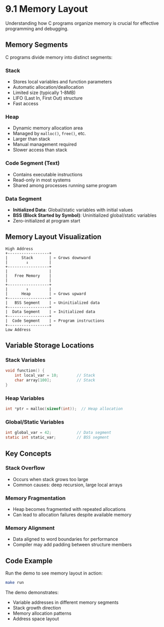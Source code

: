# 9.1 Memory Layout

Understanding how C programs organize memory is crucial for effective programming and debugging.

## Memory Segments

C programs divide memory into distinct segments:

### **Stack**
- Stores local variables and function parameters
- Automatic allocation/deallocation
- Limited size (typically 1-8MB)
- LIFO (Last In, First Out) structure
- Fast access

### **Heap**
- Dynamic memory allocation area
- Managed by `malloc()`, `free()`, etc.
- Larger than stack
- Manual management required
- Slower access than stack

### **Code Segment (Text)**
- Contains executable instructions
- Read-only in most systems
- Shared among processes running same program

### **Data Segment**
- **Initialized Data**: Global/static variables with initial values
- **BSS (Block Started by Symbol)**: Uninitialized global/static variables
- Zero-initialized at program start

## Memory Layout Visualization

```
High Address
+------------------+
|      Stack       | ← Grows downward
|        ↓         |
+------------------+
|                  |
|   Free Memory    |
|                  |
+------------------+
|        ↑         |
|      Heap        | ← Grows upward
+------------------+
|   BSS Segment    | ← Uninitialized data
+------------------+
|  Data Segment    | ← Initialized data
+------------------+
|  Code Segment    | ← Program instructions
+------------------+
Low Address
```

## Variable Storage Locations

### **Stack Variables**
```c
void function() {
    int local_var = 10;        // Stack
    char array[100];           // Stack
}
```

### **Heap Variables**
```c
int *ptr = malloc(sizeof(int));  // Heap allocation
```

### **Global/Static Variables**
```c
int global_var = 42;           // Data segment
static int static_var;         // BSS segment
```

## Key Concepts

### **Stack Overflow**
- Occurs when stack grows too large
- Common causes: deep recursion, large local arrays

### **Memory Fragmentation**
- Heap becomes fragmented with repeated allocations
- Can lead to allocation failures despite available memory

### **Memory Alignment**
- Data aligned to word boundaries for performance
- Compiler may add padding between structure members

## Code Example

Run the demo to see memory layout in action:
```bash
make run
```

The demo demonstrates:
- Variable addresses in different memory segments
- Stack growth direction
- Memory allocation patterns
- Address space layout
